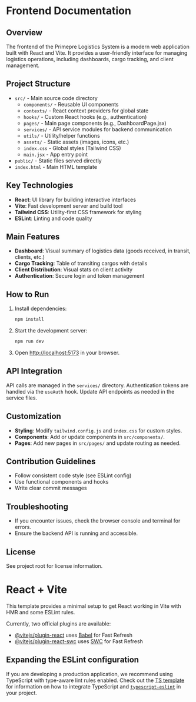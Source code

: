 # Frontend Documentation

## Overview
The frontend of the Primepre Logistics System is a modern web application built with React and Vite. It provides a user-friendly interface for managing logistics operations, including dashboards, cargo tracking, and client management.

## Project Structure
- `src/` - Main source code directory
  - `components/` - Reusable UI components
  - `contexts/` - React context providers for global state
  - `hooks/` - Custom React hooks (e.g., authentication)
  - `pages/` - Main page components (e.g., DashboardPage.jsx)
  - `services/` - API service modules for backend communication
  - `utils/` - Utility/helper functions
  - `assets/` - Static assets (images, icons, etc.)
  - `index.css` - Global styles (Tailwind CSS)
  - `main.jsx` - App entry point
- `public/` - Static files served directly
- `index.html` - Main HTML template

## Key Technologies
- **React**: UI library for building interactive interfaces
- **Vite**: Fast development server and build tool
- **Tailwind CSS**: Utility-first CSS framework for styling
- **ESLint**: Linting and code quality

## Main Features
- **Dashboard**: Visual summary of logistics data (goods received, in transit, clients, etc.)
- **Cargo Tracking**: Table of transiting cargos with details
- **Client Distribution**: Visual stats on client activity
- **Authentication**: Secure login and token management

## How to Run
1. Install dependencies:
   ```bash
   npm install
   ```
2. Start the development server:
   ```bash
   npm run dev
   ```
3. Open [http://localhost:5173](http://localhost:5173) in your browser.

## API Integration
API calls are managed in the `services/` directory. Authentication tokens are handled via the `useAuth` hook. Update API endpoints as needed in the service files.

## Customization
- **Styling**: Modify `tailwind.config.js` and `index.css` for custom styles.
- **Components**: Add or update components in `src/components/`.
- **Pages**: Add new pages in `src/pages/` and update routing as needed.

## Contribution Guidelines
- Follow consistent code style (see ESLint config)
- Use functional components and hooks
- Write clear commit messages

## Troubleshooting
- If you encounter issues, check the browser console and terminal for errors.
- Ensure the backend API is running and accessible.

## License
See project root for license information.
# React + Vite

This template provides a minimal setup to get React working in Vite with HMR and some ESLint rules.

Currently, two official plugins are available:

- [@vitejs/plugin-react](https://github.com/vitejs/vite-plugin-react/blob/main/packages/plugin-react) uses [Babel](https://babeljs.io/) for Fast Refresh
- [@vitejs/plugin-react-swc](https://github.com/vitejs/vite-plugin-react/blob/main/packages/plugin-react-swc) uses [SWC](https://swc.rs/) for Fast Refresh

## Expanding the ESLint configuration

If you are developing a production application, we recommend using TypeScript with type-aware lint rules enabled. Check out the [TS template](https://github.com/vitejs/vite/tree/main/packages/create-vite/template-react-ts) for information on how to integrate TypeScript and [`typescript-eslint`](https://typescript-eslint.io) in your project.
